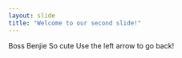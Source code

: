 ```yaml
---
layout: slide
title: "Welcome to our second slide!"
---
```

Boss Benjie So cute
Use the left arrow to go back!

